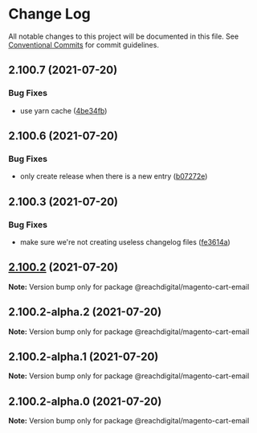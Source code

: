 # Change Log

All notable changes to this project will be documented in this file.
See [Conventional Commits](https://conventionalcommits.org) for commit guidelines.

## 2.100.7 (2021-07-20)


### Bug Fixes

* use yarn cache ([4be34fb](https://github.com/ho-nl/m2-pwa/commit/4be34fbb56cf528ba346de0cbe2c32d102b9960b))





## 2.100.6 (2021-07-20)


### Bug Fixes

* only create release when there is a new entry ([b07272e](https://github.com/ho-nl/m2-pwa/commit/b07272e4e74ee0bec3677e35ce3ee7e02231971a))





## 2.100.3 (2021-07-20)


### Bug Fixes

* make sure we're not creating useless changelog files ([fe3614a](https://github.com/ho-nl/m2-pwa/commit/fe3614a8480c7f1c68d673da2bb84805112a6643))





## [2.100.2](https://github.com/ho-nl/m2-pwa/compare/@reachdigital/magento-cart-email@2.100.2-alpha.2...@reachdigital/magento-cart-email@2.100.2) (2021-07-20)

**Note:** Version bump only for package @reachdigital/magento-cart-email





## 2.100.2-alpha.2 (2021-07-20)

**Note:** Version bump only for package @reachdigital/magento-cart-email





## 2.100.2-alpha.1 (2021-07-20)

**Note:** Version bump only for package @reachdigital/magento-cart-email





## 2.100.2-alpha.0 (2021-07-20)

**Note:** Version bump only for package @reachdigital/magento-cart-email
